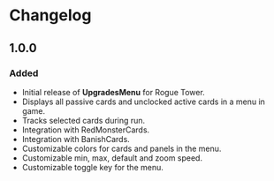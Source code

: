 # Changelog

## 1.0.0

### Added
- Initial release of **UpgradesMenu** for Rogue Tower.
- Displays all passive cards and unclocked active cards in a menu in game.
- Tracks selected cards during run.
- Integration with RedMonsterCards.
- Integration with BanishCards.
- Customizable colors for cards and panels in the menu.
- Customizable min, max, default and zoom speed.
- Customizable toggle key for the menu.